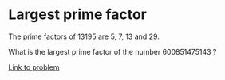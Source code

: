 Largest prime factor
==========

The prime factors of 13195 are 5, 7, 13 and 29.

What is the largest prime factor of the number 600851475143 ?

[Link to problem](http://www.projecteuler.net/problem=3)